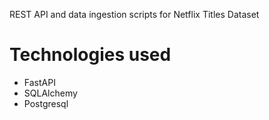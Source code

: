 REST API and data ingestion scripts for Netflix Titles Dataset

# Technologies used
- FastAPI
- SQLAlchemy
- Postgresql